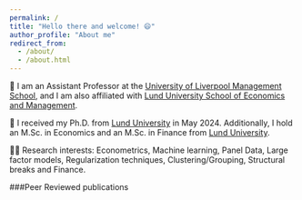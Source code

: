 ```yaml
---
permalink: /
title: "Hello there and welcome! 😄"
author_profile: "About me"
redirect_from: 
  - /about/
  - /about.html
---
```


💼 I am an Assistant Professor at the [University of Liverpool Management School](https://www.liverpool.ac.uk/management/), and I am also affiliated with [Lund University School of Economics and Management](https://www.lusem.lu.se/).

🏫 I received my Ph.D. from [Lund University](https://www.lu.se/) in May 2024. Additionally, I hold an M.Sc. in Economics and an M.Sc. in Finance from [Lund University](https://www.lu.se/). 

🧑‍🔬 Research interests: Econometrics, Machine learning, Panel Data,  Large factor models, Regularization techniques, Clustering/Grouping, Structural breaks and Finance.

###Peer Reviewed publications
